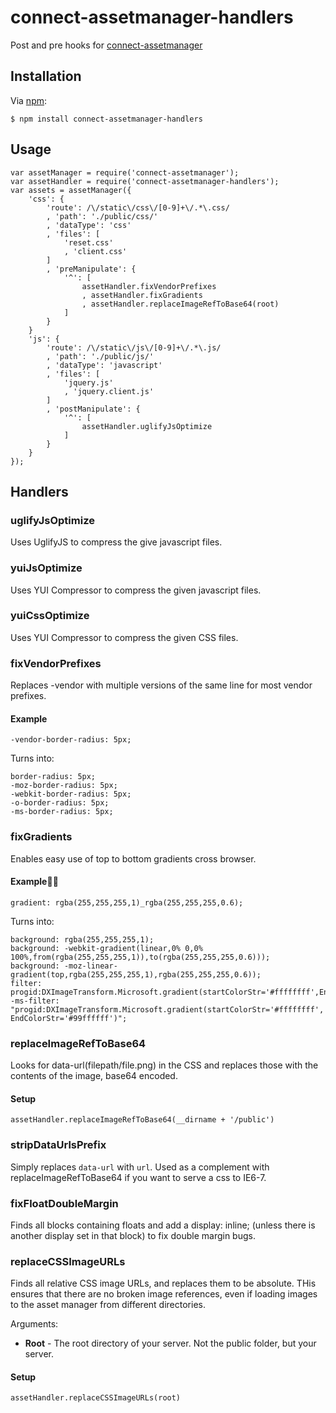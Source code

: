 # connect-assetmanager-handlers

Post and pre hooks for [connect-assetmanager](http://github.com/mape/connect-assetmanager)

## Installation

Via [npm](http://github.com/isaacs/npm):

    $ npm install connect-assetmanager-handlers
## Usage
    var assetManager = require('connect-assetmanager');
    var assetHandler = require('connect-assetmanager-handlers');
    var assets = assetManager({
        'css': {
            'route': /\/static\/css\/[0-9]+\/.*\.css/
            , 'path': './public/css/'
            , 'dataType': 'css'
            , 'files': [
                'reset.css'
                , 'client.css'
            ]
            , 'preManipulate': {
                '^': [
                    assetHandler.fixVendorPrefixes
                    , assetHandler.fixGradients
                    , assetHandler.replaceImageRefToBase64(root)
                ]
            }
        }
        'js': {
            'route': /\/static\/js\/[0-9]+\/.*\.js/
            , 'path': './public/js/'
            , 'dataType': 'javascript'
            , 'files': [
                'jquery.js'
                , 'jquery.client.js'
            ]
            , 'postManipulate': {
                '^': [
                    assetHandler.uglifyJsOptimize
                ]
            }
        }
    });
## Handlers
### uglifyJsOptimize
Uses UglifyJS to compress the give javascript files.
### yuiJsOptimize
Uses YUI Compressor to compress the given javascript files.
### yuiCssOptimize
Uses YUI Compressor to compress the given CSS files.
### fixVendorPrefixes
Replaces -vendor with multiple versions of the same line for most vendor prefixes.

#### Example
    -vendor-border-radius: 5px;

Turns into: 

    border-radius: 5px;
    -moz-border-radius: 5px;
    -webkit-border-radius: 5px;
    -o-border-radius: 5px;
    -ms-border-radius: 5px;

### fixGradients
Enables easy use of top to bottom gradients cross browser.

#### Example
    gradient: rgba(255,255,255,1)_rgba(255,255,255,0.6);

Turns into:

    background: rgba(255,255,255,1);
    background: -webkit-gradient(linear,0% 0,0% 100%,from(rgba(255,255,255,1)),to(rgba(255,255,255,0.6)));
    background: -moz-linear-gradient(top,rgba(255,255,255,1),rgba(255,255,255,0.6));
    filter: progid:DXImageTransform.Microsoft.gradient(startColorStr='#ffffffff',EndColorStr='#99ffffff');
    -ms-filter: "progid:DXImageTransform.Microsoft.gradient(startColorStr='#ffffffff', EndColorStr='#99ffffff')";

### replaceImageRefToBase64
Looks for data-url(filepath/file.png) in the CSS and replaces those with the contents of the image, base64 encoded.
#### Setup
    assetHandler.replaceImageRefToBase64(__dirname + '/public')

### stripDataUrlsPrefix
Simply replaces `data-url` with `url`. Used as a complement with replaceImageRefToBase64 if you want to serve a css to IE6-7.

### fixFloatDoubleMargin
Finds all blocks containing floats and add a display: inline; (unless there is another display set in that block) to fix double margin bugs. 

### replaceCSSImageURLs
Finds all relative CSS image URLs, and replaces them to be absolute. THis ensures that there are no broken image references, even if loading images to the asset manager from different directories.

Arguments:

 * **Root** - The root directory of your server. Not the public folder, but your server.
 
#### Setup
    assetHandler.replaceCSSImageURLs(root)